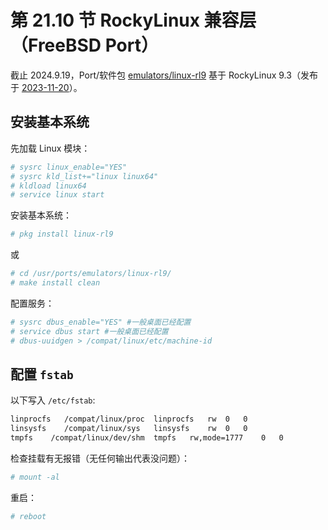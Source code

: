 # 第 21.10 节 RockyLinux 兼容层（FreeBSD Port）

截止 2024.9.19，Port/软件包 [emulators/linux-rl9](https://www.freshports.org/emulators/linux-rl9/) 基于 RockyLinux 9.3（发布于 [2023-11-20](https://rockylinux.org/zh-CN/news/rocky-linux-9-3-ga-release)）。

## 安装基本系统

先加载 Linux 模块：

```sh
# sysrc linux_enable="YES"
# sysrc kld_list+="linux linux64"
# kldload linux64
# service linux start
```

安装基本系统：

```sh
# pkg install linux-rl9
```

或

```sh
# cd /usr/ports/emulators/linux-rl9/ 
# make install clean
```

配置服务：

```sh
# sysrc dbus_enable="YES" #一般桌面已经配置
# service dbus start #一般桌面已经配置
# dbus-uuidgen > /compat/linux/etc/machine-id
```

## 配置 `fstab`

以下写入 `/etc/fstab`:

```sh
linprocfs   /compat/linux/proc	linprocfs	rw	0	0
linsysfs    /compat/linux/sys	linsysfs	rw	0	0
tmpfs    /compat/linux/dev/shm	tmpfs	rw,mode=1777	0	0
```

检查挂载有无报错（无任何输出代表没问题）：

```sh
# mount -al
```

重启：

```sh
# reboot
```


